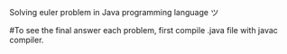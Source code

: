 Solving euler problem in Java programming language ツ

#To see the final answer each problem, first compile .java file with javac compiler.
